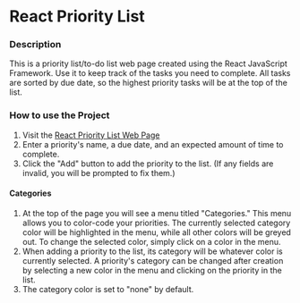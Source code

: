 # React Priority List
### Description
This is a priority list/to-do list web page created using the React JavaScript Framework. Use it to keep track of the tasks you need to complete.
All tasks are sorted by due date, so the highest priority tasks will be at the top of the list.
### How to use the Project
1. Visit the [React Priority List Web Page](https://jkshep2.github.io/react-priority-list/dist/index.html)
2. Enter a priority's name, a due date, and an expected amount of time to complete.
3. Click the "Add" button to add the priority to the list. (If any fields are invalid, you will be prompted to fix them.)
#### Categories
1. At the top of the page you will see a menu titled "Categories." This menu allows you to color-code your priorities. The currently selected category color will be highlighted in the menu, while all other colors will be greyed out. To change the selected color, simply click on a color in the menu.
2. When adding a priority to the list, its category will be whatever color is currently selected. A priority's category can be changed after creation by selecting a new color in the menu and clicking on the priority in the list.
3. The category color is set to "none" by default.
